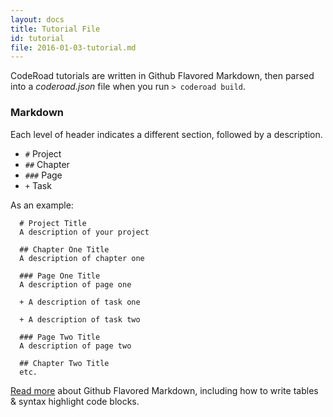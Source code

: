 ```yaml
---
layout: docs
title: Tutorial File
id: tutorial
file: 2016-01-03-tutorial.md
---
```

CodeRoad tutorials are written in Github Flavored Markdown, then parsed into a *coderoad.json* file when you run `> coderoad build`.

### Markdown

Each level of header indicates a different section, followed by a description.

* `#`   Project
* `##`  Chapter
* `###` Page
* `+`   Task

As an example:

      # Project Title
      A description of your project

      ## Chapter One Title
      A description of chapter one

      ### Page One Title
      A description of page one

      + A description of task one

      + A description of task two

      ### Page Two Title
      A description of page two

      ## Chapter Two Title
      etc.

[Read more](https://help.github.com/articles/working-with-advanced-formatting/) about Github Flavored Markdown, including how to write tables & syntax highlight code blocks.
